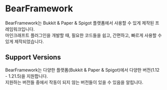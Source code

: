 # BearFramework
BearFramework는 Bukkit & Paper & Spigot 플랫폼에서 사용할 수 있게 제작된 프레임워크입니다.<br>
마인크래프트 플러그인을 개발할 때, 필요한 코드들을 쉽고, 간편하고, 빠르게 사용할 수 있게 제작되었습니다.

## Support Versions
BearFramework는 다양한 플랫폼(Bukkit & Paper & Spigot)에서 다양한 버전(1.12 - 1.21.5)을 지원합니다.<br>
지원하는 버전들 중에서 작동이 되지 않는 버전들이 있을 수 있음을 알립니다.
